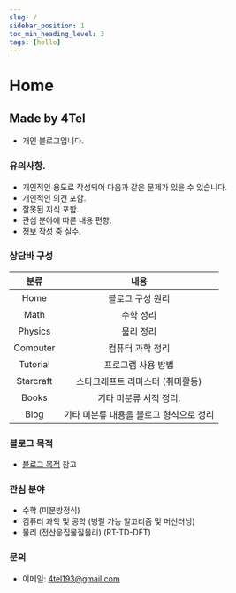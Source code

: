 ```yaml
---
slug: /
sidebar_position: 1
toc_min_heading_level: 3
tags: [hello]
---
```

# Home
## Made by 4Tel
* 개인 블로그입니다.  
### 유의사항.
* 개인적인 용도로 작성되어 다음과 같은 문제가 있을 수 있습니다.
* 개인적인 의견 포함.
* 잘못된 지식 포함.
* 관심 분야에 따른 내용 편향.
* 정보 작성 중 실수.
### 상단바 구성
|분류|내용|
|:-:|:-:|
Home | 블로그 구성 원리
Math | 수학 정리
Physics | 물리 정리
Computer | 컴퓨터 과학 정리
Tutorial | 프로그램 사용 방법
Starcraft | 스타크래프트 리마스터 (취미활동)
Books | 기타 미분류 서적 정리.
Blog | 기타 미분류 내용을 블로그 형식으로 정리
### 블로그 목적
* [블로그 목적](home/goal/goal.md) 참고
### 관심 분야
* 수학 (미분방정식)
* 컴퓨터 과학 및 공학 (병렬 가능 알고리즘 및 머신러닝)
* 물리 (전산응집물질물리) (RT-TD-DFT)
### 문의
* 이메일: 4tel193@gmail.com
